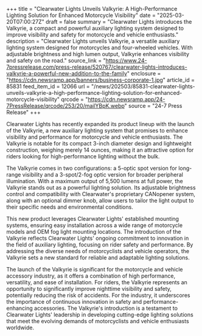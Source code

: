 +++
title = "Clearwater Lights Unveils Valkyrie: A High-Performance Lighting Solution for Enhanced Motorcycle Visibility"
date = "2025-03-20T07:00:27Z"
draft = false
summary = "Clearwater Lights introduces the Valkyrie, a compact and powerful auxiliary lighting system designed to improve visibility and safety for motorcycle and vehicle enthusiasts."
description = "Clearwater Lights unveils Valkyrie, a versatile auxiliary lighting system designed for motorcycles and four-wheeled vehicles. With adjustable brightness and high lumen output, Valkyrie enhances visibility and safety on the road."
source_link = "https://www.24-7pressrelease.com/press-release/520767/clearwater-lights-introduces-valkyrie-a-powerful-new-addition-to-the-family"
enclosure = "https://cdn.newsramp.app/banners/business-corporate-1.jpg"
article_id = 85831
feed_item_id = 12066
url = "/news/202503/85831-clearwater-lights-unveils-valkyrie-a-high-performance-lighting-solution-for-enhanced-motorcycle-visibility"
qrcode = "https://cdn.newsramp.app/24-7PressRelease/qrcode/253/20/mailYBpK.webp"
source = "24-7 Press Release"
+++

<p>Clearwater Lights has recently expanded its product lineup with the launch of the Valkyrie, a new auxiliary lighting system that promises to enhance visibility and performance for motorcycle and vehicle enthusiasts. The Valkyrie is notable for its compact 3-inch diameter design and lightweight construction, weighing merely 14 ounces, making it an attractive option for riders looking for high-performance lighting without the bulk.</p><p>The Valkyrie comes in two configurations: a 5-optic spot version for long-range visibility and a 3-spot/2-fog optic version for broader peripheral illumination. With a maximum output of 5,500 lumens at full power, the Valkyrie stands out as a powerful lighting solution. Its adjustable brightness control and compatibility with Clearwater's proprietary CANopener system, along with an optional dimmer knob, allow users to tailor the light output to their specific needs and environmental conditions.</p><p>This new product leverages Clearwater Lights' established mounting systems, ensuring easy installation across a wide range of motorcycle models and OEM fog light mounting locations. The introduction of the Valkyrie reflects Clearwater Lights' ongoing commitment to innovation in the field of auxiliary lighting, focusing on rider safety and performance. By addressing the diverse needs of motorcyclists and vehicle operators, the Valkyrie sets a new standard for reliable and adaptable lighting solutions.</p><p>The launch of the Valkyrie is significant for the motorcycle and vehicle accessory industry, as it offers a combination of high performance, versatility, and ease of installation. For riders, the Valkyrie represents an opportunity to significantly improve nighttime visibility and safety, potentially reducing the risk of accidents. For the industry, it underscores the importance of continuous innovation in safety and performance-enhancing accessories. The Valkyrie's introduction is a testament to Clearwater Lights' leadership in developing cutting-edge lighting solutions that meet the evolving demands of motorcyclists and vehicle enthusiasts worldwide.</p>